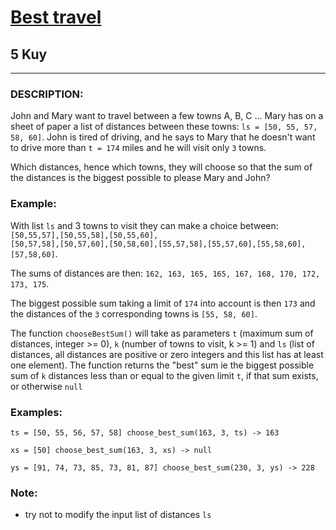 <h1><a href="https://www.codewars.com/kata/55e7280b40e1c4a06d0000aa">Best travel</a></h1>
<h2>5 Kuy</h2>
<hr>
<h3>DESCRIPTION:</h3>
<p>John and Mary want to travel between a few towns A, B, C ... Mary has on a sheet of paper a list 
of distances between these towns: <code>ls = [50, 55, 57, 58, 60]</code>. 
John is tired of driving, and he says to Mary that he doesn't want to drive more than <code>t = 174</code> miles 
and he will visit only <code>3</code> towns.</p>
<p>Which distances, hence which towns, they will choose so that the sum of the distances is the biggest 
possible to please Mary and John?</p>
<h3>Example:</h3>
<p>With list <code>ls</code> and 3 towns to visit they can make a choice between: <code>[50,55,57],[50,55,58],[50,55,60],
[50,57,58],[50,57,60],[50,58,60],[55,57,58],[55,57,60],[55,58,60],[57,58,60]</code>.</p>
<p>The sums of distances are then: <code>162, 163, 165, 165, 167, 168, 170, 172, 173, 175</code>.</p>
<p>The biggest possible sum taking a limit of <code>174</code> into account is then <code>173</code> 
and the distances of the <code>3</code> corresponding towns is <code>[55, 58, 60]</code>.</p>
<p>The function <code>chooseBestSum()</code> will take as parameters <code>t</code> 
(maximum sum of distances, integer >= 0), <code>k</code> (number of towns to visit, k >= 1) 
and <code>ls</code> (list of distances, all distances are positive or zero integers and this list has at least one element). 
The function returns the "best" sum ie the biggest possible sum of <code>k</code> distances 
less than or equal to the given limit <code>t</code>, if that sum exists, or otherwise <code>null</code></p>
<h3>Examples:</h3>
<p><code>ts = [50, 55, 56, 57, 58] choose_best_sum(163, 3, ts) -> 163</code></p>
<p><code>xs = [50] choose_best_sum(163, 3, xs) -> null</code></p>
<p><code>ys = [91, 74, 73, 85, 73, 81, 87] choose_best_sum(230, 3, ys) -> 228</code></p>
<h3>Note:</h3>
<ul><li>try not to modify the input list of distances <code>ls</code></li></ul>